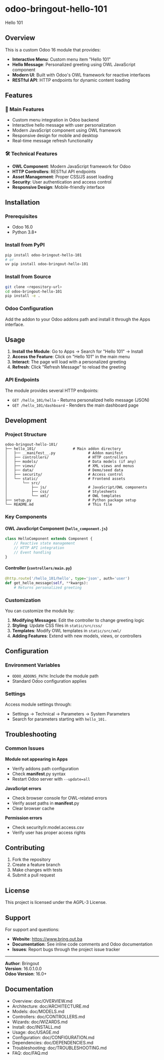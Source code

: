 # odoo-bringout-hello-101

Hello 101

## Overview

This is a custom Odoo 16 module that provides:

- **Interactive Menu**: Custom menu item "Hello 101"
- **Hello Message**: Personalized greeting using OWL JavaScript component
- **Modern UI**: Built with Odoo's OWL framework for reactive interfaces
- **RESTful API**: HTTP endpoints for dynamic content loading

## Features

### 🎯 Main Features
- Custom menu integration in Odoo backend
- Interactive hello message with user personalization
- Modern JavaScript component using OWL framework
- Responsive design for mobile and desktop
- Real-time message refresh functionality

### 🛠️ Technical Features
- **OWL Component**: Modern JavaScript framework for Odoo
- **HTTP Controllers**: RESTful API endpoints
- **Asset Management**: Proper CSS/JS asset loading
- **Security**: User authentication and access control
- **Responsive Design**: Mobile-friendly interface

## Installation

### Prerequisites
- Odoo 16.0
- Python 3.8+

### Install from PyPI
```bash
pip install odoo-bringout-hello-101
# or
uv pip install odoo-bringout-hello-101
```

### Install from Source
```bash
git clone <repository-url>
cd odoo-bringout-hello-101
pip install -e .
```

### Odoo Configuration
Add the addon to your Odoo addons path and install it through the Apps interface.

## Usage

1. **Install the Module**: Go to Apps → Search for "Hello 101" → Install
2. **Access the Feature**: Click on "Hello 101" in the main menu
3. **Interact**: The page will load with a personalized greeting
4. **Refresh**: Click "Refresh Message" to reload the greeting

### API Endpoints

The module provides several HTTP endpoints:

- `GET /hello_101/hello` - Returns personalized hello message (JSON)
- `GET /hello_101/dashboard` - Renders the main dashboard page

## Development

### Project Structure
```
odoo-bringout-hello-101/
├── hello_101/                 # Main addon directory
│   ├── __manifest__.py               # Addon manifest
│   ├── controllers/                  # HTTP controllers
│   ├── models/                       # Data models (if any)
│   ├── views/                        # XML views and menus
│   ├── data/                         # Demo/seed data
│   ├── security/                     # Access control
│   └── static/                       # Frontend assets
│       └── src/
│           ├── js/                   # JavaScript/OWL components
│           ├── css/                  # Stylesheets
│           └── xml/                  # OWL templates
├── setup.py                          # Python package setup
└── README.md                         # This file
```

### Key Components

#### OWL JavaScript Component (`hello_component.js`)
```javascript
class HelloComponent extends Component {
    // Reactive state management
    // HTTP API integration
    // Event handling
}
```

#### Controller (`controllers/main.py`)
```python
@http.route('/hello_101/hello', type='json', auth='user')
def get_hello_message(self, **kwargs):
    # Returns personalized greeting
```

### Customization

You can customize the module by:

1. **Modifying Messages**: Edit the controller to change greeting logic
2. **Styling**: Update CSS files in `static/src/css/`
3. **Templates**: Modify OWL templates in `static/src/xml/`
4. **Adding Features**: Extend with new models, views, or controllers

## Configuration

### Environment Variables
- `ODOO_ADDONS_PATH`: Include the module path
- Standard Odoo configuration applies

### Settings
Access module settings through:
- Settings → Technical → Parameters → System Parameters
- Search for parameters starting with `hello_101.`

## Troubleshooting

### Common Issues

**Module not appearing in Apps**
- Verify addons path configuration
- Check __manifest__.py syntax
- Restart Odoo server with `--update=all`

**JavaScript errors**
- Check browser console for OWL-related errors
- Verify asset paths in __manifest__.py
- Clear browser cache

**Permission errors**
- Check security/ir.model.access.csv
- Verify user has proper access rights

## Contributing

1. Fork the repository
2. Create a feature branch
3. Make changes with tests
4. Submit a pull request

## License

This project is licensed under the AGPL-3 License.

## Support

For support and questions:
- **Website**: https://www.bring.out.ba
- **Documentation**: See inline code comments and Odoo documentation
- **Issues**: Report bugs through the project issue tracker

---

**Author**: Bringout  
**Version**: 16.0.1.0.0  
**Odoo Version**: 16.0+

## Documentation

- Overview: doc/OVERVIEW.md
- Architecture: doc/ARCHITECTURE.md
- Models: doc/MODELS.md
- Controllers: doc/CONTROLLERS.md
- Wizards: doc/WIZARDS.md
- Install: doc/INSTALL.md
- Usage: doc/USAGE.md
- Configuration: doc/CONFIGURATION.md
- Dependencies: doc/DEPENDENCIES.md
- Troubleshooting: doc/TROUBLESHOOTING.md
- FAQ: doc/FAQ.md

